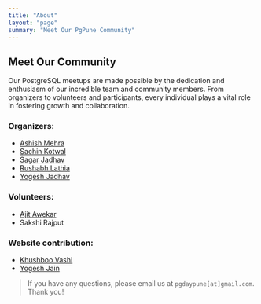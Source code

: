 ```yaml
---
title: "About"
layout: "page"
summary: "Meet Our PgPune Community"
---
```


## Meet Our Community

Our PostgreSQL meetups are made possible by the dedication and enthusiasm of our incredible team and community members. From organizers to volunteers and participants, every individual plays a vital role in fostering growth and collaboration.


### Organizers: 

- [Ashish Mehra](https://www.linkedin.com/in/ashishkmehra/)
- [Sachin Kotwal](https://www.linkedin.com/in/sachindkotwal88/)
- [Sagar Jadhav](https://www.linkedin.com/in/sagar-jadhav-42440a84/)
- [Rushabh Lathia](https://www.linkedin.com/in/rushabh-lathia-3bb8616/)
- [Yogesh Jadhav](https://www.linkedin.com/in/pgyogesh/)

### Volunteers:

- [Ajit Awekar](https://www.linkedin.com/in/ajit-awekar-6780648/)
- Sakshi Rajput

### Website contribution:
 
- [Khushboo Vashi](https://www.linkedin.com/in/khushboo-vashi-b8303012/)
- [Yogesh Jain](https://www.linkedin.com/in/yogeshjain96/)

> If you have any questions, please email us at `pgdaypune[at]gmail.com`. Thank you!

